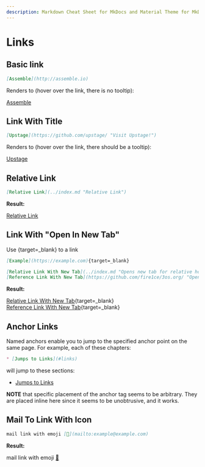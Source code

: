 ```yaml
---
description: Markdown Cheat Sheet for MkDocs and Material Theme for MkDocs. Links examples and simple usage
---
```


# Links

## Basic link

``` markdown
[Assemble](http://assemble.io)
```

Renders to (hover over the link, there is no tooltip):

[Assemble](http://assemble.io)

## Link With Title

``` markdown
[Upstage](https://github.com/upstage/ "Visit Upstage!")
```

Renders to (hover over the link, there should be a tooltip):

[Upstage](https://github.com/upstage/ "Visit Upstage!")

## Relative Link

```markdown
[Relative Link](../index.md "Relative Link")
```

__Result:__

[Relative Link](../index.md "Relative Link")

## Link With "Open In New Tab"

Use {target=_blank} to a link

```markdown
[Example](https://example.com){target=_blank}
```

```markdown
[Relative Link With New Tab](../index.md "Opens new tab for relative home page"){target=_blank}  
[Reference Link With New Tab](https://github.com/fire1ce/3os.org/ "Opens new tab for reference link"){target=_blank}
```

__Result:__

[Relative Link With New Tab](../index.md "Opens new tab for relative home page"){target=_blank}  
[Reference Link With New Tab](https://github.com/fire1ce/3os.org/ "Opens new tab for reference link"){target=_blank}

## Anchor Links

Named anchors enable you to jump to the specified anchor point on the same page. For example, each of these chapters:

```markdown
* [Jumps to Links](#links)
```

will jump to these sections:

* [Jumps to Links](#links)

__NOTE__ that specific placement of the anchor tag seems to be arbitrary. They are placed inline here since it seems to be unobtrusive, and it works.

## Mail To Link With Icon

```markdown
mail link with emoji [📧](mailto:example@example.com)
```

__Result:__

mail link with emoji [📧](mailto:example@example.com)

